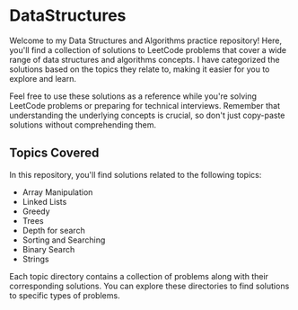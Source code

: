 # DataStructures

Welcome to my Data Structures and Algorithms practice repository! Here, you'll find a collection of solutions to LeetCode problems that cover a wide range of data structures and algorithms concepts. I have categorized the solutions based on the topics they relate to, making it easier for you to explore and learn.

Feel free to use these solutions as a reference while you're solving LeetCode problems or preparing for technical interviews. Remember that understanding the underlying concepts is crucial, so don't just copy-paste solutions without comprehending them.

## Topics Covered

In this repository, you'll find solutions related to the following topics:

- Array Manipulation
- Linked Lists
- Greedy
- Trees 
- Depth for search
- Sorting and Searching
- Binary Search
- Strings

Each topic directory contains a collection of problems along with their corresponding solutions. You can explore these directories to find solutions to specific types of problems.




